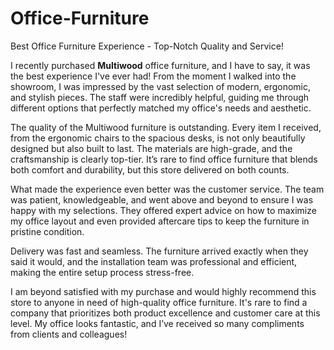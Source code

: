 # Office-Furniture
Best Office Furniture Experience - Top-Notch Quality and Service!

I recently purchased **Multiwood** office furniture, and I have to say, it was the best experience I've ever had! From the moment I walked into the showroom, I was impressed by the vast selection of modern, ergonomic, and stylish pieces. The staff were incredibly helpful, guiding me through different options that perfectly matched my office's needs and aesthetic.

The quality of the Multiwood furniture is outstanding. Every item I received, from the ergonomic chairs to the spacious desks, is not only beautifully designed but also built to last. The materials are high-grade, and the craftsmanship is clearly top-tier. It’s rare to find office furniture that blends both comfort and durability, but this store delivered on both counts.

What made the experience even better was the customer service. The team was patient, knowledgeable, and went above and beyond to ensure I was happy with my selections. They offered expert advice on how to maximize my office layout and even provided aftercare tips to keep the furniture in pristine condition.

Delivery was fast and seamless. The furniture arrived exactly when they said it would, and the installation team was professional and efficient, making the entire setup process stress-free.

I am beyond satisfied with my purchase and would highly recommend this store to anyone in need of high-quality office furniture. It's rare to find a company that prioritizes both product excellence and customer care at this level. My office looks fantastic, and I’ve received so many compliments from clients and colleagues!

